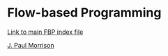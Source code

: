 # Flow-based Programming


[Link to main FBP index file](https://jpaulm.github.io/fbp/)

[J. Paul Morrison](https://jpaulm.github.io/)
